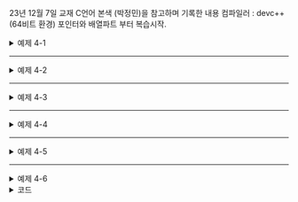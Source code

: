 23년 12월 7일 
교재 C언어 본색 (박정민)을 참고하며 기록한 내용 
컴파일러 : devc++(64비트 환경)
포인터와 배열파트 부터 복습시작.



<details>
<summary> 예제 4-1</summary>
<div markdown="1">

```

#include<stdio.h>
int main(void){

int array[3] = {10,20,30};

printf("%x %x %x \n",array,array+0,&array[0])// 0번원소 주소값
printf("%x %x %x \n",array,array+0,&array[0])// 1번원소 주소값
printf("%x %x %x \n",array,array+0,&array[0])// 2번원소 주소값

printf("%d %d %d \n",sizeof(array),sizeof(array+0),sizeof(&array[0]));

}
//결과는 각원소의 주소값이 나오며 마지막줄은 현 64비트 환경의 int자료형은 8바이트이므로 각기 8*3,8,8의 크기로 출력이됨.
// 본 예제는 배열이름은 시작주소로 활용가능함을 보이기 위한 예제임.
```

</div>
</details>




---

<details>
<summary> 예제 4-2</summary>
<div markdown="1">

```

#include<stdio.h>
int main(void){

int array[3] = {10,20,30};

printf("%x %x %x \n",*array,*(array+0),*&array[0])// 0번원소 주소값
printf("%d %d \n",*(array+1),*&array[0])// 1번원소 값
printf("%d %d  \n",*(array+2),*&array[2])// 2번원소 값

//printf("%d %d %d \n",sizeof(array),sizeof(array+0),sizeof(&array[0]));

}
//결과는 각원소의 값이 나옴
// 본 예제는 4-1의 부분적 변형으로 *연산자를 주소값에 사용하면 값을 호출하는 간접접근에 대한 예제이다.
```

</div>
</details>



---
<details>
<summary> 예제 4-3</summary>
<div markdown="1">

```

#include<stdio.h>
int main(void){

int array[3] = {10,20,30};

printf("%d %d %d,*(array+0),*&array[0],array[0]);// 모두 같은 값이 나온다.
//... 생략 
}
// 본 예제는 값을 보이기 위해서는 3개의 방법 -> array[num], *(array+N),*&array[num]의 방법을 사용가능하다 *&은 서로 상쇄됨.
```

</div>
</details>

---

<details>
<summary> 예제 4-4</summary>
<div markdown="1">

```

#include<stdio.h>
int main(void){

int array[3] = {10,20,30};

int* p= NULL;

p=array;

printf("%x %x %x \n",p,p+0,&p[0]);
printf("%x %x \n",p+1,&p[1]);
printf("%x %x \n",p+2,&p[2]);

}

// 본 예제는 포인터변수 p가 배열 array와 연결되면 p를 배열처럼 사용 가능함을 보이기 위한 예제임. &p[0]= p+0
```

</div>
</details>


---

<details>
<summary> 예제 4-5</summary>
<div markdown="1">

```

#include<stdio.h>
int main(void){

int array[3] = {10,20,30};

int* p= NULL;

p=array;

printf("%d %d %d \n",*p,*(p+0),*&p[0]);
printf("%d %d \n",*(p+1),*&p[1]);// *(p+1)-> *&p[1]->p[1]
printf("%d %d \n",*(p+2),*&p[2]);

}

// 본 예제는 포인터변수 p가 배열 array와 연결되면 p를 배열처럼 사용 가능함을 보이기 위한 예제임. &p[0]= p+0 , 거기에서 값을 추출하는 방법. 
```

</div>
</details>

---

<details>
<summary> 예제 4-6</summary>
<div markdown="1">

```

#include<stdio.h>
int main(void){

int array[3] = {10,20,30};
int i=0;
int* p= NULL;

p=array;

for(i=0;i<3;i++){

printf("%d %d %d \n",*(p+i),*&p[i],p[i]);

}




}

// 본 예제는 포인터변수 p가 배열 array와 연결되면 p를 배열처럼 사용 가능함을 보이기 위한 예제임. p[0]= p+0
```

</div>
</details>









<details>
<summary> 코드</summary>
<div markdown="1">

```

```

</div>
</details>
